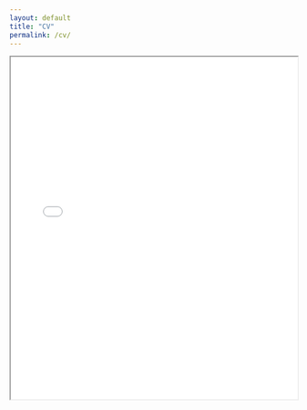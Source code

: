```yaml
---
layout: default
title: "CV"
permalink: /cv/
---
```


<iframe src="/files/Resume.pdf" width="100%" height="600px">
    Your browser does not support iframes. 
</iframe>